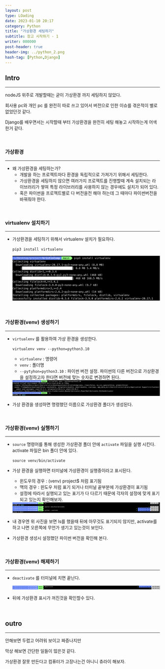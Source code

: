 ```yaml
---
layout: post
type: LOading
date: 2023-01-10 20:17
category: Python
title: "가상환경 세팅하기"
subtitle: 장고 시작하기 - 1
writer: 000000
post-header: true
header-img: ../python_2.png
hash-tag: [Python,Django]
---
```


<!-- 양식

[사진 첨부]

<img src="img/1.png" alt="1" style="zoom:80%;" />

[참고 문헌]

[파이썬 딕셔너리 사용하기 dict](https://jvvp.tistory.com/998) 

-->

## Intro

---

nodeJS 위주로 개발할때는 굳이 가상환경 까지 세팅하지 않았다.

회사용 pc와 개인 pc 를 완전히 따로 쓰고 있어서 버전으로 인한 이슈를 겪은적이 별로 없었던것 같다.

Django를 배우면서는 시작할때 부터 가상환경을 완전히 세팅 해놓고 시작하는게 어색한거 같다.

<br>
 
### 가상환경

---

- 왜 가상환경을 세팅하는가?
    - 개발을 하는 프로젝트마다 환경을 독립적으로 가져가기 위해서 세팅한다.
    - 가상환경을 세팅하지 않으면 여러가지 프로젝트를 진행할때 계속 설치되는 라이브러리가 쌓여 특정 라이브러리를 사용하지 않는 경우에도 설치가 되어 있다.
    - 혹은 파이썬을 프로젝트별로 다  버전을전 해야 하는데 그 때마다 파이썬버전을바꿔줘야 한다.


<br>
 

### virtualenv 설치하기

---

- 가상환경을 세팅하기 위해서 virtualenv 설치가 필요하다.
    
    `pip3 install virtualenv`
    
    <img src="img/1.png" alt="1" style="zoom:80%;" />
    

<br>
 
### 가상환경(venv) 생성하기

---

- `virtualenv` 를 활용하여 가상 환경을 생성한다.
    
    `virtualenv venv --python=python3.10` 
    
    - `virtualenv` : 명령어
    - `venv` : 폴더명
    - `--pytyhon=python3.10` : 파이썬 버전 설정. 파이썬의 다른 버전으로 가상환경을 설정하고자 한다면 버전에 맞는 숫자로 변경하면 된다.

    <img src="img/2.png" alt="1" style="zoom:80%;" />

- 가상 환경을 생성하면 명령했던 이름으로 가상환경 폴더가 생성된다.

<br>
 
### 가상환경(venv) 실행하기

---

- `source` 명령어를 통해 생성한 가상환경 폴더 안에 `activate`  파일을 실행 시킨다. activate 파일은 bin 폴더 안에 있다.
    
    `source venv/bin/activate`
    
- 가상 환경을 실행하면 터미널에 가상환경이 실행중이라고 표시된다.
    - 윈도우의 경우 : (venv) project$ 처럼 표기됨
    - 맥의 경우 : 윈도우 처럼 표기 되거나 터미널 끝부분에 가상환경이 표기됨
    - 설정에 따라서 실행되고 있는 표기가 다 다르기 때문에 각자의 설정에 맞게 표기 되고 있는지 확인해보자.

    <img src="img/3.png" alt="1" style="zoom:80%;" />

- 내 경우엔 위 사진을 보면 ls를 했을때 뒤에 아무것도 표기되지 않지만, activate를 하고 나면 오른쪽에 무언가 생기고 있는것이 보인다.
- 가상환경 생성시 설정했던 파이썬 버전을 확인해 본다.

<br>
 
### 가상환경(venv) 해제하기

---

- `deactivate` 를 터미널에 치면 끝난다.

    <img src="img/4.png" alt="1" style="zoom:80%;" />

- 뒤에 가상환경 표시가 꺼진것을 확인할수 있다.

<br>
 
## outro

---

안해보면 두렵고 어려워 보이고 짜증나지만

막상 해보면 간단한 일들이 많은것 같다.

가상환경 잘못 만든다고 컴퓨터가 고장나는건 아니니 츄라이 해보자.